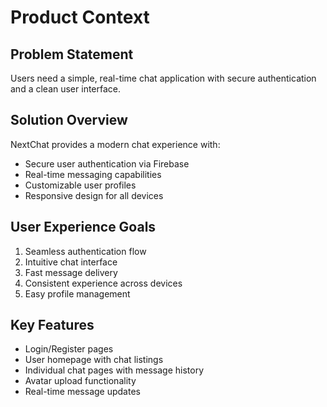 # Product Context

## Problem Statement
Users need a simple, real-time chat application with secure authentication and a clean user interface.

## Solution Overview
NextChat provides a modern chat experience with:
- Secure user authentication via Firebase
- Real-time messaging capabilities
- Customizable user profiles
- Responsive design for all devices

## User Experience Goals
1. Seamless authentication flow
2. Intuitive chat interface
3. Fast message delivery
4. Consistent experience across devices
5. Easy profile management

## Key Features
- Login/Register pages
- User homepage with chat listings
- Individual chat pages with message history
- Avatar upload functionality
- Real-time message updates
